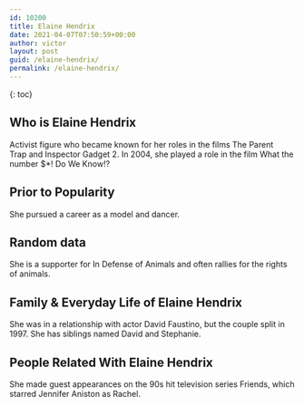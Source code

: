 ```yaml
---
id: 10200
title: Elaine Hendrix
date: 2021-04-07T07:50:59+00:00
author: victor
layout: post
guid: /elaine-hendrix/
permalink: /elaine-hendrix/
---
```



{: toc}


## Who is Elaine Hendrix



Activist figure who became known for her roles in the films The Parent Trap and Inspector Gadget 2. In 2004, she played a role in the film What the number $*! Do We Know!?

                
                
                
## Prior to Popularity



She pursued a career as a model and dancer.

                
                
                
## Random data



She is a supporter for In Defense of Animals and often rallies for the rights of animals.

                
                
                
## Family & Everyday Life of Elaine Hendrix



She was in a relationship with actor David Faustino, but the couple split in 1997. She has siblings named David and Stephanie.

                
                
                
## People Related With Elaine Hendrix



She made guest appearances on the 90s hit television series Friends, which starred Jennifer Aniston as Rachel.

                
              
            
          
          
          